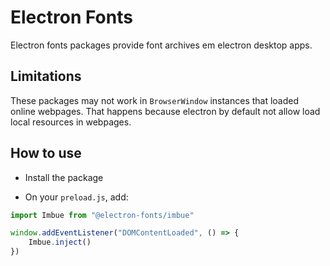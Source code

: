 # Electron Fonts

Electron fonts packages provide font archives em electron desktop apps.

## Limitations

These packages may not work in `BrowserWindow` instances that loaded online webpages. That happens because electron by default not allow load local resources in webpages.

## How to use

* Install the package

* On your `preload.js`, add:

```ts
import Imbue from "@electron-fonts/imbue"

window.addEventListener("DOMContentLoaded", () => {
    Imbue.inject()
})
```